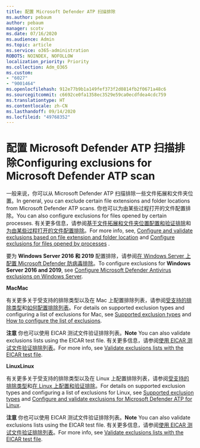 ```yaml
---
title: 配置 Microsoft Defender ATP 扫描排除
ms.author: pebaum
author: pebaum
manager: scotv
ms.date: 07/16/2020
ms.audience: Admin
ms.topic: article
ms.service: o365-administration
ROBOTS: NOINDEX, NOFOLLOW
localization_priority: Priority
ms.collection: Adm_O365
ms.custom:
- "6027"
- "9001464"
ms.openlocfilehash: 912e77b9b1a149fef373f2d0814fb2f0671a48c6
ms.sourcegitcommit: c6692ce0fa1358ec3529e59ca0ecdfdea4cdc759
ms.translationtype: HT
ms.contentlocale: zh-CN
ms.lasthandoff: 09/14/2020
ms.locfileid: "49768352"
---
```

# <a name="configuring-exclusions-for-microsoft-defender-atp-scan"></a><span data-ttu-id="3cba3-102">配置 Microsoft Defender ATP 扫描排除</span><span class="sxs-lookup"><span data-stu-id="3cba3-102">Configuring exclusions for Microsoft Defender ATP scan</span></span>

<span data-ttu-id="3cba3-103">一般来说，你可以从 Microsoft Defender ATP 扫描排除一些文件拓展和文件夹位置。</span><span class="sxs-lookup"><span data-stu-id="3cba3-103">In general, you can exclude certain file extensions and folder locations from Microsoft Defender ATP scans.</span></span> <span data-ttu-id="3cba3-104">你也可以为由某些过程打开的文件配置排除。</span><span class="sxs-lookup"><span data-stu-id="3cba3-104">You can also configure exclusions for files opened by certain processes.</span></span> <span data-ttu-id="3cba3-105">有关更多信息，请参阅[基于文件拓展和文件夹位置配置和验证排除](https://docs.microsoft.com/windows/security/threat-protection/microsoft-defender-antivirus/configure-extension-file-exclusions-microsoft-defender-antivirus)和[为由某些过程打开的文件配置排除](https://docs.microsoft.com/windows/security/threat-protection/microsoft-defender-antivirus/configure-process-opened-file-exclusions-microsoft-defender-antivirus)。</span><span class="sxs-lookup"><span data-stu-id="3cba3-105">For more info, see, [Configure and validate exclusions based on file extension and folder location](https://docs.microsoft.com/windows/security/threat-protection/microsoft-defender-antivirus/configure-extension-file-exclusions-microsoft-defender-antivirus) and [Configure exclusions for files opened by processes](https://docs.microsoft.com/windows/security/threat-protection/microsoft-defender-antivirus/configure-process-opened-file-exclusions-microsoft-defender-antivirus) .</span></span>

<span data-ttu-id="3cba3-106">要为 **Windows Server 2016 和 2019** 配置排除，请参阅[在 Windows Server 上配置 Microsoft Defender 防病毒排除](https://docs.microsoft.com/windows/security/threat-protection/microsoft-defender-antivirus/configure-server-exclusions-microsoft-defender-antivirus)。</span><span class="sxs-lookup"><span data-stu-id="3cba3-106">To configure exclusions for  **Windows Server 2016 and 2019**, see [Configure Microsoft Defender Antivirus exclusions on Windows Server](https://docs.microsoft.com/windows/security/threat-protection/microsoft-defender-antivirus/configure-server-exclusions-microsoft-defender-antivirus).</span></span>

<span data-ttu-id="3cba3-107">**Mac**</span><span class="sxs-lookup"><span data-stu-id="3cba3-107">**Mac**</span></span>

<span data-ttu-id="3cba3-108">有关更多关于受支持的排除类型以及在 Mac 上配置排除列表，请参阅[受支持的排除类型](https://docs.microsoft.com/windows/security/threat-protection/microsoft-defender-atp/mac-exclusions#supported-exclusion-types)和[如何配置排除列表](https://docs.microsoft.com/windows/security/threat-protection/microsoft-defender-atp/mac-exclusions#how-to-configure-the-list-of-exclusions)。</span><span class="sxs-lookup"><span data-stu-id="3cba3-108">For details on supported exclusion types and configuring a list of exclusions for Mac, see [Supported exclusion types](https://docs.microsoft.com/windows/security/threat-protection/microsoft-defender-atp/mac-exclusions#supported-exclusion-types) and [How to configure the list of exclusions](https://docs.microsoft.com/windows/security/threat-protection/microsoft-defender-atp/mac-exclusions#how-to-configure-the-list-of-exclusions).</span></span>

<span data-ttu-id="3cba3-109">**注意** 你也可以使用 EICAR 测试文件验证排除列表。</span><span class="sxs-lookup"><span data-stu-id="3cba3-109">**Note** You can also validate exclusions lists using the EICAR test file.</span></span> <span data-ttu-id="3cba3-110">有关更多信息，请参阅[使用 EICAR 测试文件验证排除列表](https://docs.microsoft.com/windows/security/threat-protection/microsoft-defender-atp/mac-exclusions#validate-exclusions-lists-with-the-eicar-test-file)。</span><span class="sxs-lookup"><span data-stu-id="3cba3-110">For more info, see [Validate exclusions lists with the EICAR test file](https://docs.microsoft.com/windows/security/threat-protection/microsoft-defender-atp/mac-exclusions#validate-exclusions-lists-with-the-eicar-test-file).</span></span> 

<span data-ttu-id="3cba3-111">**Linux**</span><span class="sxs-lookup"><span data-stu-id="3cba3-111">**Linux**</span></span>

<span data-ttu-id="3cba3-112">有关更多关于受支持的排除类型以及在 Linux 上配置排除列表，请参阅[受支持的排除类型](https://docs.microsoft.com/windows/security/threat-protection/microsoft-defender-atp/linux-exclusions#supported-exclusion-types)和[在 Linux 上配置和验证排除](https://docs.microsoft.com/windows/security/threat-protection/microsoft-defender-atp/linux-exclusions)。</span><span class="sxs-lookup"><span data-stu-id="3cba3-112">For details on supported exclusion types and configuring a list of exclusions for Linux, see [Supported exclusion types](https://docs.microsoft.com/windows/security/threat-protection/microsoft-defender-atp/linux-exclusions#supported-exclusion-types) and [Configure and validate exclusions for Microsoft Defender ATP for Linux](https://docs.microsoft.com/windows/security/threat-protection/microsoft-defender-atp/linux-exclusions).</span></span>

<span data-ttu-id="3cba3-113">**注意** 你也可以使用 EICAR 测试文件验证排除列表。</span><span class="sxs-lookup"><span data-stu-id="3cba3-113">**Note** You can also validate exclusions lists using the EICAR test file.</span></span> <span data-ttu-id="3cba3-114">有关更多信息，请参阅[使用 EICAR 测试文件验证排除列表](https://docs.microsoft.com/windows/security/threat-protection/microsoft-defender-atp/linux-exclusions#validate-exclusions-lists-with-the-eicar-test-file)。</span><span class="sxs-lookup"><span data-stu-id="3cba3-114">For more info, see [Validate exclusions lists with the EICAR test file](https://docs.microsoft.com/windows/security/threat-protection/microsoft-defender-atp/linux-exclusions#validate-exclusions-lists-with-the-eicar-test-file).</span></span> 